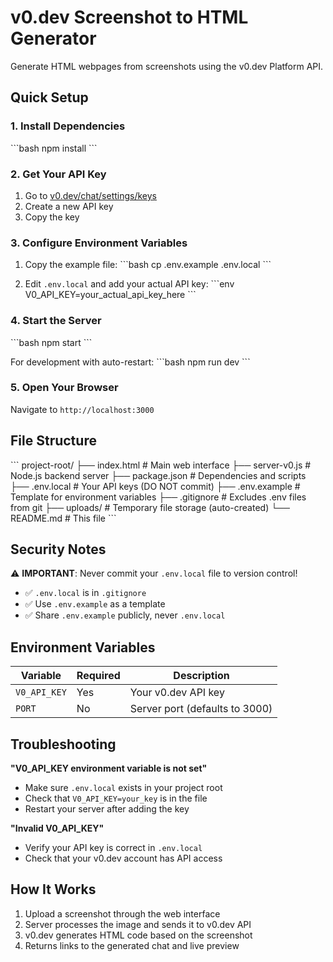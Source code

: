 # v0.dev Screenshot to HTML Generator

Generate HTML webpages from screenshots using the v0.dev Platform API.

## Quick Setup

### 1. Install Dependencies
\`\`\`bash
npm install
\`\`\`

### 2. Get Your API Key
1. Go to [v0.dev/chat/settings/keys](https://v0.dev/chat/settings/keys)
2. Create a new API key
3. Copy the key

### 3. Configure Environment Variables
1. Copy the example file:
   \`\`\`bash
   cp .env.example .env.local
   \`\`\`

2. Edit `.env.local` and add your actual API key:
   \`\`\`env
   V0_API_KEY=your_actual_api_key_here
   \`\`\`

### 4. Start the Server
\`\`\`bash
npm start
\`\`\`

For development with auto-restart:
\`\`\`bash
npm run dev
\`\`\`

### 5. Open Your Browser
Navigate to `http://localhost:3000`

## File Structure
\`\`\`
project-root/
├── index.html          # Main web interface
├── server-v0.js        # Node.js backend server
├── package.json        # Dependencies and scripts
├── .env.local          # Your API keys (DO NOT commit)
├── .env.example        # Template for environment variables
├── .gitignore          # Excludes .env files from git
├── uploads/            # Temporary file storage (auto-created)
└── README.md           # This file
\`\`\`

## Security Notes

⚠️ **IMPORTANT**: Never commit your `.env.local` file to version control!

- ✅ `.env.local` is in `.gitignore` 
- ✅ Use `.env.example` as a template
- ✅ Share `.env.example` publicly, never `.env.local`

## Environment Variables

| Variable | Required | Description |
|----------|----------|-------------|
| `V0_API_KEY` | Yes | Your v0.dev API key |
| `PORT` | No | Server port (defaults to 3000) |

## Troubleshooting

**"V0_API_KEY environment variable is not set"**
- Make sure `.env.local` exists in your project root
- Check that `V0_API_KEY=your_key` is in the file
- Restart your server after adding the key

**"Invalid V0_API_KEY"**
- Verify your API key is correct in `.env.local`
- Check that your v0.dev account has API access

## How It Works

1. Upload a screenshot through the web interface
2. Server processes the image and sends it to v0.dev API
3. v0.dev generates HTML code based on the screenshot
4. Returns links to the generated chat and live preview
